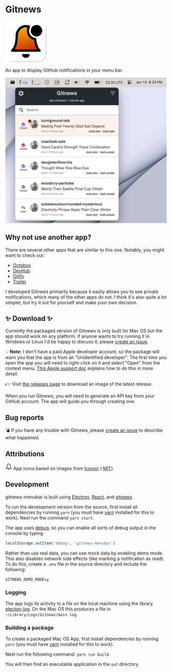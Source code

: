 # Gitnews

<img src="./gitnews-menubar-app-icon.png" />

An app to display GitHub notifications in your menu bar.

<img src="./gitnews-demo.png" />

## Why not use another app?

There are several other apps that are similar to this one. Notably, you might want to check out:

- [Octobox](https://octobox.io/)
- [DevHub](https://devhubapp.com/)
- [Gitify](https://www.gitify.io/)
- [Trailer](http://ptsochantaris.github.io/trailer/)

I developed Gitnews primarily because it easily allows you to see private notifications, which many of the other apps do not. I think it's also quite a lot simpler, but try it out for yourself and make your own decision.

## ✨ Download ✨

Currently the packaged version of Gitnews is only built for Mac OS but the app should work on any platform. If anyone wants to try running it in Windows or Linux I'd be happy to discuss it; please [create an issue](https://github.com/sirbrillig/gitnews-menubar/issues/new).

💡 **Note:** I don't have a paid Apple developer account, so the package will warn you that the app is from an "Unidentified developer". The first time you open the app you will need to right-click on it and select "Open" from the context menu. [This Apple support doc](https://support.apple.com/kb/ph18657?locale=en_US) explains how to do this in more detail.

👉 Visit [the releases page](https://github.com/sirbrillig/gitnews-menubar/releases) to download an image of the latest release.

When you run Gitnews, you will need to generate an API key from your GitHub account. The app will guide you through creating one.

## Bug reports

💣 If you have any trouble with Gitnews, please [create an issue](https://github.com/sirbrillig/gitnews-menubar/issues/new) to describe what happened.

## Attributions

<img src="./static/images/BellNormalTemplate.png" /> App icons based on images from <a href="https://iconoir.com/" title="iconoir">Iconoir</a> ( <a href="https://github.com/iconoir-icons/iconoir/blob/main/LICENSE" title="MIT License">MIT</a>).

## Development

gitnews-menubar is built using [Electron](https://electron.atom.io/), [React](https://facebook.github.io/react/), and [gitnews](https://github.com/sirbrillig/gitnews).

To run the development version from the source, first install all dependencies by running `yarn` (you must have [yarn](https://yarnpkg.com/en/) installed for this to work). Next run the command `yarn start`.

The app uses [debug](https://github.com/visionmedia/debug), so you can enable all sorts of debug output in the console by typing

```js
localStorage.setItem('debug', 'gitnews-menubar')
```

Rather than use real data, you can use mock data by enabling demo mode. This also disables network side effects (like marking a notification as read). To do this, create a `.env` file in the source directory and include the following:

```
GITNEWS_DEMO_MODE=y
```

### Logging

The app logs its activity to a file on the local machine using the library [electon-log](https://github.com/megahertz/electron-log). On the Mac OS this produces a file in `~/Library/Logs/Gitnews/main.log`.

### Building a package

To create a packaged Mac OS App, first install dependencies by running `yarn` (you must have [yarn](https://yarnpkg.com/en/) installed for this to work).

Next run the following command: `yarn run build`.

You will then find an executable application in the `out` directory.
